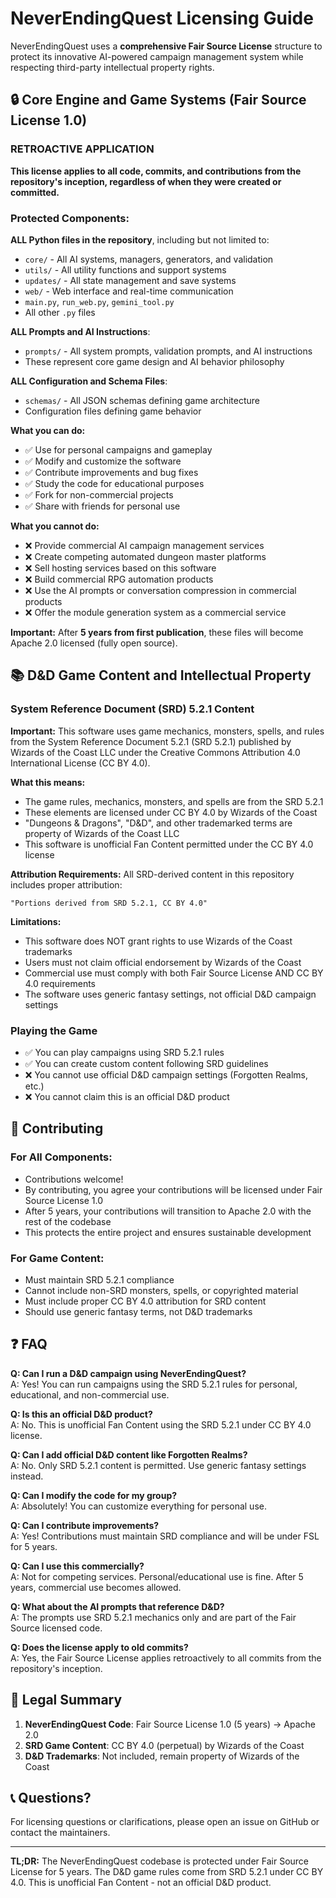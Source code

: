 # NeverEndingQuest Licensing Guide

NeverEndingQuest uses a **comprehensive Fair Source License** structure to protect its innovative AI-powered campaign management system while respecting third-party intellectual property rights.

## 🔒 **Core Engine and Game Systems (Fair Source License 1.0)**

### RETROACTIVE APPLICATION
**This license applies to all code, commits, and contributions from the repository's inception, regardless of when they were created or committed.**

### Protected Components:

**ALL Python files in the repository**, including but not limited to:
- `core/` - All AI systems, managers, generators, and validation
- `utils/` - All utility functions and support systems  
- `updates/` - All state management and save systems
- `web/` - Web interface and real-time communication
- `main.py`, `run_web.py`, `gemini_tool.py`
- All other `.py` files

**ALL Prompts and AI Instructions**:
- `prompts/` - All system prompts, validation prompts, and AI instructions
- These represent core game design and AI behavior philosophy

**ALL Configuration and Schema Files**:
- `schemas/` - All JSON schemas defining game architecture
- Configuration files defining game behavior

**What you can do:**
- ✅ Use for personal campaigns and gameplay
- ✅ Modify and customize the software
- ✅ Contribute improvements and bug fixes
- ✅ Study the code for educational purposes
- ✅ Fork for non-commercial projects
- ✅ Share with friends for personal use

**What you cannot do:**
- ❌ Provide commercial AI campaign management services
- ❌ Create competing automated dungeon master platforms
- ❌ Sell hosting services based on this software
- ❌ Build commercial RPG automation products
- ❌ Use the AI prompts or conversation compression in commercial products
- ❌ Offer the module generation system as a commercial service

**Important:** After **5 years from first publication**, these files will become Apache 2.0 licensed (fully open source).

## 📚 **D&D Game Content and Intellectual Property**

### System Reference Document (SRD) 5.2.1 Content

**Important:** This software uses game mechanics, monsters, spells, and rules from the System Reference Document 5.2.1 (SRD 5.2.1) published by Wizards of the Coast LLC under the Creative Commons Attribution 4.0 International License (CC BY 4.0).

**What this means:**
- The game rules, mechanics, monsters, and spells are from the SRD 5.2.1
- These elements are licensed under CC BY 4.0 by Wizards of the Coast
- "Dungeons & Dragons", "D&D", and other trademarked terms are property of Wizards of the Coast LLC
- This software is unofficial Fan Content permitted under the CC BY 4.0 license

**Attribution Requirements:**
All SRD-derived content in this repository includes proper attribution:
```
"Portions derived from SRD 5.2.1, CC BY 4.0"
```

**Limitations:**
- This software does NOT grant rights to use Wizards of the Coast trademarks
- Users must not claim official endorsement by Wizards of the Coast
- Commercial use must comply with both Fair Source License AND CC BY 4.0 requirements
- The software uses generic fantasy settings, not official D&D campaign settings

### Playing the Game
- ✅ You can play campaigns using SRD 5.2.1 rules
- ✅ You can create custom content following SRD guidelines
- ❌ You cannot use official D&D campaign settings (Forgotten Realms, etc.)
- ❌ You cannot claim this is an official D&D product

## 🤝 **Contributing**

### For All Components:
- Contributions welcome! 
- By contributing, you agree your contributions will be licensed under Fair Source License 1.0
- After 5 years, your contributions will transition to Apache 2.0 with the rest of the codebase
- This protects the entire project and ensures sustainable development

### For Game Content:
- Must maintain SRD 5.2.1 compliance
- Cannot include non-SRD monsters, spells, or copyrighted material
- Must include proper CC BY 4.0 attribution for SRD content
- Should use generic fantasy terms, not D&D trademarks

## ❓ **FAQ**

**Q: Can I run a D&D campaign using NeverEndingQuest?**  
A: Yes! You can run campaigns using the SRD 5.2.1 rules for personal, educational, and non-commercial use.

**Q: Is this an official D&D product?**  
A: No. This is unofficial Fan Content using the SRD 5.2.1 under CC BY 4.0 license.

**Q: Can I add official D&D content like Forgotten Realms?**  
A: No. Only SRD 5.2.1 content is permitted. Use generic fantasy settings instead.

**Q: Can I modify the code for my group?**  
A: Absolutely! You can customize everything for personal use.

**Q: Can I contribute improvements?**  
A: Yes! Contributions must maintain SRD compliance and will be under FSL for 5 years.

**Q: Can I use this commercially?**  
A: Not for competing services. Personal/educational use is fine. After 5 years, commercial use becomes allowed.

**Q: What about the AI prompts that reference D&D?**  
A: The prompts use SRD 5.2.1 mechanics only and are part of the Fair Source licensed code.

**Q: Does the license apply to old commits?**  
A: Yes, the Fair Source License applies retroactively to all commits from the repository's inception.

## 📜 **Legal Summary**

1. **NeverEndingQuest Code**: Fair Source License 1.0 (5 years) → Apache 2.0
2. **SRD Game Content**: CC BY 4.0 (perpetual) by Wizards of the Coast
3. **D&D Trademarks**: Not included, remain property of Wizards of the Coast

## 📞 **Questions?**

For licensing questions or clarifications, please open an issue on GitHub or contact the maintainers.

---

**TL;DR:** The NeverEndingQuest codebase is protected under Fair Source License for 5 years. The D&D game rules come from SRD 5.2.1 under CC BY 4.0. This is unofficial Fan Content - not an official D&D product.